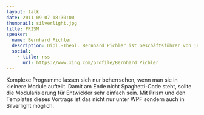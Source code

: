 ```yaml
---
layout: talk
date: 2011-09-07 18:30:00
thumbnail: silverlight.jpg
title: PRISM
speaker:
  name: Bernhard Pichler
  description: Dipl.-Theol. Bernhard Pichler ist Geschäftsführer von Informare Consulting und Gründer des europäischen Forums für Erweiterte Usibility, kurz EF.EU.
  social:
    - title: rss
      url: https://www.xing.com/profile/Bernhard_Pichler
---
```

Komplexe Programme lassen sich nur beherrschen, wenn man sie in kleinere Module aufteilt. Damit am Ende nicht Spaghetti-Code steht, sollte die Modularisierung für Entwickler sehr einfach sein. Mit Prism und den Templates dieses Vortrags ist das nicht nur unter WPF sondern auch in Silverlight möglich.